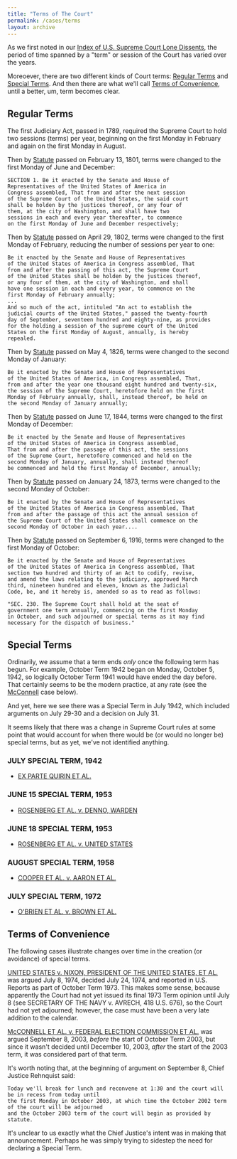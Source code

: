 ```yaml
---
title: "Terms of The Court"
permalink: /cases/terms
layout: archive
---
```


As we first noted in our [Index of U.S. Supreme Court Lone Dissents](/cases/loners#notes-on-terms),
the period of time spanned by a "term" or session of the Court has varied over the years.

Moreoever, there are two different kinds of Court terms: [Regular Terms](#regular-terms) and
[Special Terms](#special-terms).  And then there are what we'll call [Terms of Convenience](#terms-of-convenience),
until a better, um, term becomes clear.

## Regular Terms

The first Judiciary Act, passed in 1789, required the Supreme Court to hold two sessions (terms) per year,
beginning on the first Monday in February and again on the first Monday in August.

Then by [Statute](https://www.loc.gov/law/help/statutes-at-large/6th-congress/c6.pdf#page=125) passed on February 13, 1801,
terms were changed to the first Monday of June and December:

    SECTION 1. Be it enacted by the Senate and House of
    Representatives of the United States of America in
    Congress assembled, That from and after the next session
    of the Supreme Court of the United States, the said court
    shall be holden by the justices thereof, or any four of
    them, at the city of Washington, and shall have two
    sessions in each and every year thereafter, to commence
    on the first Monday of June and December respectively;

Then by [Statute](https://www.loc.gov/law/help/statutes-at-large/7th-congress/c7.pdf#page=29) passed on April 29, 1802,
terms were changed to the first Monday of February, reducing the number of sessions per year to one:

    Be it enacted by the Senate and House of Representatives
    of the United States of America in Congress assembled, That
    from and after the passing of this act, the Supreme Court
    of the United States shall be holden by the justices thereof,
    or any four of them, at the city of Washington, and shall
    have one session in each and every year, to commence on the
    first Monday of February annually;
    ...
    And so much of the act, intituled "An act to establish the
    judicial courts of the United States," passed the twenty-fourth
    day of September, seventeen hundred and eighty-nine, as provides
    for the holding a session of the supreme court of the United
    States on the first Monday of August, annually, is hereby
    repealed.

Then by [Statute](https://www.loc.gov/law/help/statutes-at-large/19th-congress/session-1/c19s1ch37.pdf) passed on May 4, 1826,
terms were changed to the second Monday of January:

    Be it enacted by the Senate and House of Representatives
    of the United States of America, in Congress assembled, That,
    from and after the year one thousand eight hundred and twenty-six,
    the session of the Supreme Court, heretofore held on the first
    Monday of February annually, shall, instead thereof, be held on
    the second Monday of January annually;

Then by [Statute](https://www.loc.gov/law/help/statutes-at-large/28th-congress/session-1/c28s1ch96.pdf) passed on June 17, 1844,
terms were changed to the first Monday of December:

    Be it enacted by the Senate and House of Representatives
    of the United States of America in Congress assembled,
    That from and after the passage of this act, the sessions
    of the Supreme Court, heretofore commenced and held on the
    second Monday of January, annually, shall instead thereof
    be commenced and held the first Monday of December, annually;

Then by [Statute](https://www.loc.gov/law/help/statutes-at-large/42nd-congress/session-3/c42s3ch64.pdf) passed on January 24, 1873,
terms were changed to the second Monday of October:

    Be it enacted by the Senate and House of Representatives
    of the United States of America in Congress assembled, That
    from and after the passage of this act the annual session of
    the Supreme Court of the United States shall commence on the
    second Monday of October in each year....

Then by [Statute](https://www.loc.gov/law/help/statutes-at-large/64th-congress/session-1/c64s1ch447.pdf#page=2) passed on September 6, 1916, terms were changed to the first Monday of October:

    Be it enacted by the Senate and House of Representatives
    of the United States of America in Congress assembled, That
    section two hundred and thirty of an Act to codify, revise,
    and amend the laws relating to the judiciary, approved March
    third, nineteen hundred and eleven, known as the Judicial
    Code, be, and it hereby is, amended so as to read as follows:

    "SEC. 230. The Supreme Court shall hold at the seat of
    government one term annually, commencing on the first Monday
    in October, and such adjourned or special terms as it may find
    necessary for the dispatch of business."

## Special Terms

Ordinarily, we assume that a term ends *only* once the following term has begun.
For example, October Term 1942 began on Monday, October 5, 1942, so logically October Term 1941
would have ended the day before.  That certainly seems to be the modern practice, at any rate
(see the [McConnell](#terms-of-convenience) case below).

And yet, here we see there was a Special Term in July 1942, which included arguments on July 29-30 and a
decision on July 31.

It seems likely that there was a change in Supreme Court rules at some point that would account for
when there would be (or would no longer be) special terms, but as yet, we've not identified anything.

### JULY SPECIAL TERM, 1942

- [EX PARTE QUIRIN ET AL.](http://cdn.loc.gov/service/ll/usrep/usrep317/usrep317001/usrep317001.pdf)

### JUNE 15 SPECIAL TERM, 1953

- [ROSENBERG ET AL. v. DENNO, WARDEN](http://cdn.loc.gov/service/ll/usrep/usrep346/usrep346271/usrep346271.pdf)

### JUNE 18 SPECIAL TERM, 1953

- [ROSENBERG ET AL. v. UNITED STATES](http://cdn.loc.gov/service/ll/usrep/usrep346/usrep346273/usrep346273.pdf)

### AUGUST SPECIAL TERM, 1958

- [COOPER ET AL. v. AARON ET AL.](http://cdn.loc.gov/service/ll/usrep/usrep358/usrep358001/usrep358001.pdf)

### JULY SPECIAL TERM, 1972

- [O'BRIEN ET AL. v. BROWN ET AL.](http://cdn.loc.gov/service/ll/usrep/usrep409/usrep409001/usrep409001.pdf)

## Terms of Convenience

The following cases illustrate changes over time in the creation (or avoidance) of special terms.

[UNITED STATES v. NIXON, PRESIDENT OF THE UNITED STATES, ET AL.](http://cdn.loc.gov/service/ll/usrep/usrep418/usrep418683/usrep418683.pdf)
was argued July 8, 1974, decided July 24, 1974, and reported in U.S. Reports as part of October Term 1973.
This makes some sense, because apparently the Court had not yet issued its final 1973 Term opinion until July 8
(see SECRETARY OF THE NAVY v. AVRECH, 418 U.S. 676), so the Court had not yet adjourned; however, the case must
have been a very late addition to the calendar.

[McCONNELL ET AL. v. FEDERAL ELECTION COMMISSION ET AL.](http://cdn.loc.gov/service/ll/usrep/usrep540/usrep540093/usrep540093.pdf)
was argued September 8, 2003, *before* the start of October Term 2003, but since it wasn't decided
until December 10, 2003, *after* the start of the 2003 term, it was considered part of that term.

It's worth noting that, at the beginning of argument on September 8, Chief Justice Rehnquist said:

    Today we'll break for lunch and reconvene at 1:30 and the court will be in recess from today until
    the first Monday in October 2003, at which time the October 2002 term of the court will be adjourned
    and the October 2003 term of the court will begin as provided by statute.

It's unclear to us exactly what the Chief Justice's intent was in making that announcement.  Perhaps he was simply
trying to sidestep the need for declaring a Special Term.
